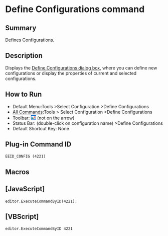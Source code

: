 # Define Configurations command

## Summary

Defines Configurations.

## Description

Displays the [Define Configurations dialog box](../../dlg/configurations/index),
where you can define new configurations or display the properties of
current and selected configurations.

## How to Run

- Default Menu:Tools \>Select Configuration \>Define Configurations
- [All Commands](all_commands):Tools >
Select Configuration \>Define Configurations
- Toolbar: ![](../../images/configpopup.gif) (not
on the arrow)
- Status Bar: (double-click on configuration name) >Define Configurations
- Default Shortcut Key: None

## Plug-in Command ID

```
EEID_CONFIG (4221)
```

## Macros

## \[JavaScript\]

```
editor.ExecuteCommandByID(4221);
```

## \[VBScript\]

```
editor.ExecuteCommandByID 4221
```

